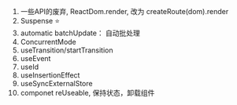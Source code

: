 1. 一些API的废弃, ReactDom.render, 改为 createRoute(dom).render
2. Suspense ⭐️
3. automatic batchUpdate： 自动批处理
4. ConcurrentMode
5. useTransition/startTransition
6. useEvent
7. useId
8. useInsertionEffect
9. useSyncExternalStore
10. componet reUseable, 保持状态，卸载组件